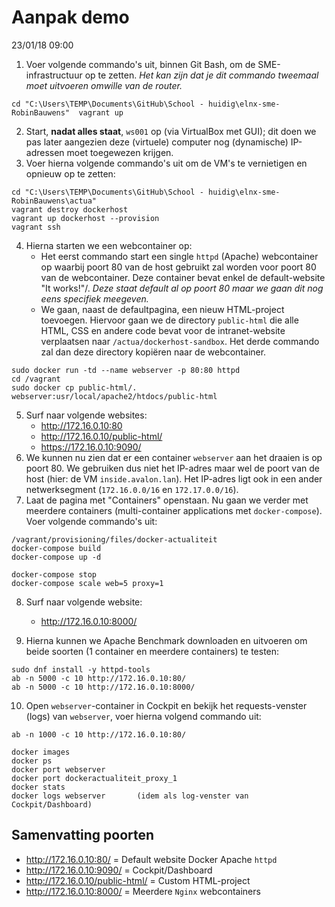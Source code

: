 # Aanpak demo

23/01/18 09:00

1. Voer volgende commando's uit, binnen Git Bash, om de SME-infrastructuur op te zetten. *Het kan zijn dat je dit commando tweemaal moet uitvoeren omwille van de router.*
```
cd "C:\Users\TEMP\Documents\GitHub\School - huidig\elnx-sme-RobinBauwens"  vagrant up
```
2. Start, **nadat alles staat**, `ws001` op (via VirtualBox met GUI); dit doen we pas later aangezien deze (virtuele) computer nog (dynamische) IP-adressen moet toegewezen krijgen.
3. Voer hierna volgende commando's uit om de VM's te vernietigen en opnieuw op te zetten:
```
cd "C:\Users\TEMP\Documents\GitHub\School - huidig\elnx-sme-RobinBauwens\actua"
vagrant destroy dockerhost
vagrant up dockerhost --provision
vagrant ssh
```
4. Hierna starten we een webcontainer op:
    - Het eerst commando start een single `httpd` (Apache) webcontainer op waarbij poort 80 van de host gebruikt zal worden voor poort 80 van de webcontainer. Deze container bevat enkel de default-website "It works!"/. *Deze staat default al op poort 80 maar we gaan dit nog eens specifiek meegeven.*
    - We gaan, naast de defaultpagina, een nieuw HTML-project toevoegen. Hiervoor gaan we de directory `public-html` die alle HTML, CSS en andere code bevat voor de intranet-website verplaatsen naar `/actua/dockerhost-sandbox`. Het derde commando zal dan deze directory kopiëren naar de webcontainer.

```
sudo docker run -td --name webserver -p 80:80 httpd
cd /vagrant
sudo docker cp public-html/. webserver:usr/local/apache2/htdocs/public-html
```
5. Surf naar volgende websites:
    - http://172.16.0.10:80
    - http://172.16.0.10/public-html/
    - https://172.16.0.10:9090/
6. We kunnen nu zien dat er een container `webserver` aan het draaien is op poort 80. We gebruiken dus niet het IP-adres maar wel de poort van de host (hier: de VM `inside.avalon.lan`). Het IP-adres ligt ook in een ander netwerksegment (`172.16.0.0/16` en `172.17.0.0/16`).
7. Laat de pagina met "Containers" openstaan. Nu gaan we verder met meerdere containers (multi-container applications met `docker-compose`). Voer volgende commando's uit:
```
/vagrant/provisioning/files/docker-actualiteit
docker-compose build
docker-compose up -d

docker-compose stop
docker-compose scale web=5 proxy=1
```
8. Surf naar volgende website:
    - http://172.16.0.10:8000/

9. Hierna kunnen we Apache Benchmark downloaden en uitvoeren om beide soorten (1 container en meerdere containers) te testen:
```
sudo dnf install -y httpd-tools
ab -n 5000 -c 10 http://172.16.0.10:80/        
ab -n 5000 -c 10 http://172.16.0.10:8000/      
```
10. Open `webserver`-container in Cockpit en bekijk het requests-venster (logs) van `webserver`, voer hierna volgend commando uit:
```
ab -n 1000 -c 10 http://172.16.0.10:80/
```

```
docker images
docker ps
docker port webserver
docker port dockeractualiteit_proxy_1
docker stats
docker logs webserver       (idem als log-venster van Cockpit/Dashboard)
```

## Samenvatting poorten
- http://172.16.0.10:80/ = Default website Docker Apache `httpd`
- http://172.16.0.10:9090/ = Cockpit/Dashboard
- http://172.16.0.10/public-html/ = Custom HTML-project
- http://172.16.0.10:8000/ = Meerdere `Nginx` webcontainers
